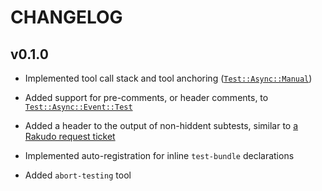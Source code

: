 CHANGELOG
=========



v0.1.0
------

  * Implemented tool call stack and tool anchoring ([`Test::Async::Manual`](https://github.com/vrurg/raku-Test-Async/blob/v0.1.0/docs/md/Test/Async/Manual.md))

  * Added support for pre-comments, or header comments, to [`Test::Async::Event::Test`](https://github.com/vrurg/raku-Test-Async/blob/v0.1.0/docs/md/Test/Async/Event/Test.md)

  * Added a header to the output of non-hiddent subtests, similar to [a Rakudo request ticket](https://github.com/rakudo/rakudo/issues/4266)

  * Implemented auto-registration for inline `test-bundle` declarations

  * Added `abort-testing` tool

